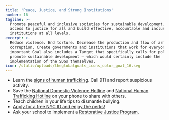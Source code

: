 ```yaml
---
title: 'Peace, Justice, and Strong Institutions'
number: 16
tagline: >-
  Promote peaceful and inclusive societies for sustainable development, provide
  access to justice for all and build effective, accountable and inclusive
  institutions at all levels.
excerpt: >-
  Reduce violence. End torture. Decrease the production and flow of arms. Reduce
  corruption. Create governments and institutions that work for everyone. This
  important Goal also includes a Target that specifically calls for policies to
  promote sustainable development — which would certainly include the
  implementation of the SDGs themselves.
icon: /static/uploads/theglobalgoals_icons_color_goal_16.svg
---
```

* Learn the [signs of human trafficking](https://www1.nyc.gov/site/endhumantrafficking/index.page). Call 911 and report suspicious activity. 
* Save the [National Domestic Violence Hotline](https://www.thehotline.org/) and [National Human Trafficking Hotline](https://polarisproject.org/get-assistance/national-human-trafficking-hotline) on your phone to share with others.
* Teach children in your life tips to dismantle bullying.
* [Apply for a free NYC ID and enjoy the perks!](https://www1.nyc.gov/site/idnyc/index.page)
* Ask your school to implement a [Restorative Justice Program](http://www.restorativejustice.nyc/).
